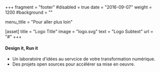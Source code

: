 +++
fragment = "footer"
#disabled = true
date = "2016-09-07"
weight = 1200
#background = "" 

menu_title = "Pour aller plus loin"

[asset]
  title = "Logo Title"
  image = "logo.svg"
  text = "Logo Subtext"
  url = "#"
+++

#### Design it, Run it

* Un laboratoire d'idées au servcice de votre transformation numérique.
* Des projets open sources pour accélérer sa mise en oeuvre.


